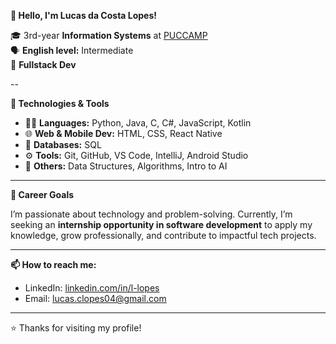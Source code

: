 **👋 Hello, I'm Lucas da Costa Lopes!**

🎓 3rd-year **Information Systems** at [PUCCAMP](https://www.puc-campinas.edu.br/)  
🗣️ **English level:** Intermediate  
🚀 **Fullstack Dev**  

--

**🧠 Technologies & Tools**

- 👨‍💻 **Languages:** Python, Java, C, C#, JavaScript, Kotlin  
- 🌐 **Web & Mobile Dev:** HTML, CSS, React Native  
- 💾 **Databases:** SQL  
- ⚙️ **Tools:** Git, GitHub, VS Code, IntelliJ, Android Studio  
- 🤖 **Others:** Data Structures, Algorithms, Intro to AI
  
---

**🎯 Career Goals**  

I’m passionate about technology and problem-solving. Currently, I’m seeking an **internship opportunity in software development** to apply my knowledge, grow professionally, and contribute to impactful tech projects.

---  

**📫 How to reach me:**  

- LinkedIn: [linkedin.com/in/l-lopes](https://linkedin.com/in/l-lopes)  
- Email: lucas.clopes04@gmail.com

---  

⭐ Thanks for visiting my profile!
